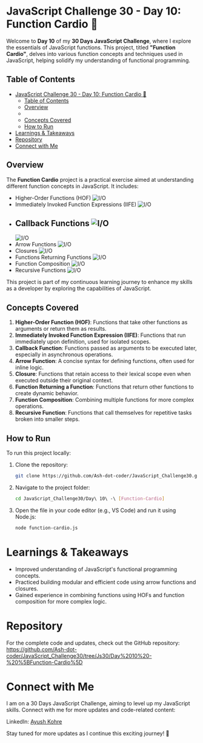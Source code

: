 # JavaScript Challenge 30 - Day 10: Function Cardio 🧠

Welcome to **Day 10** of my **30 Days JavaScript Challenge**, where I explore the essentials of JavaScript functions. This project, titled **"Function Cardio"**, delves into various function concepts and techniques used in JavaScript, helping solidify my understanding of functional programming.

## Table of Contents
- [JavaScript Challenge 30 - Day 10: Function Cardio 🧠](#javascript-challenge-30---day-10-function-cardio-)
  - [Table of Contents](#table-of-contents)
  - [Overview](#overview)
  - [](#)
  - [Concepts Covered](#concepts-covered)
  - [How to Run](#how-to-run)
- [Learnings \& Takeaways](#learnings--takeaways)
- [Repository](#repository)
- [Connect with Me](#connect-with-me)

## Overview
The **Function Cardio** project is a practical exercise aimed at understanding different function concepts in JavaScript. It includes:
- Higher-Order Functions (HOF)
  ![I/O](images/1-HOF.png)
- Immediately Invoked Function Expressions (IIFE)
  ![I/O](images/2-IIFE.png)
- Callback Functions
  ![I/O](images/3-Callbachfunc.png)
  -
  ![I/O](images/3.1-callBackFunc.png)
- Arrow Functions
  ![I/O](images/4-ArrowFunc.png)
- Closures
  ![I/O](images/5-Closure.png)
- Functions Returning Functions
  ![I/O](images/6-funcReturnFunc.png)
- Function Composition
  ![I/O](images/7-FunCompose.png)
- Recursive Functions
  ![I/O](images/8-recursiveFunc.png)

This project is part of my continuous learning journey to enhance my skills as a developer by exploring the capabilities of JavaScript.

## Concepts Covered

1. **Higher-Order Function (HOF)**: Functions that take other functions as arguments or return them as results.
2. **Immediately Invoked Function Expression (IIFE)**: Functions that run immediately upon definition, used for isolated scopes.
3. **Callback Function**: Functions passed as arguments to be executed later, especially in asynchronous operations.
4. **Arrow Function**: A concise syntax for defining functions, often used for inline logic.
5. **Closure**: Functions that retain access to their lexical scope even when executed outside their original context.
6. **Function Returning a Function**: Functions that return other functions to create dynamic behavior.
7. **Function Composition**: Combining multiple functions for more complex operations.
8. **Recursive Function**: Functions that call themselves for repetitive tasks broken into smaller steps.

## How to Run

To run this project locally:
1. Clone the repository:
   ```bash
   git clone https://github.com/Ash-dot-coder/JavaScript_Challenge30.git
   ```

2. Navigate to the project folder:
    ```bash
    cd JavaScript_Challenge30/Day\ 10\ -\ [Function-Cardio]
    ```

3. Open the file in your code editor (e.g., VS Code) and run it using Node.js:
    ```bash
    node function-cardio.js
    ```

# Learnings & Takeaways
- Improved understanding of JavaScript's functional programming concepts.
- Practiced building modular and efficient code using arrow functions and closures.
- Gained experience in combining functions using HOFs and function composition for more complex logic.

# Repository
For the complete code and updates, check out the GitHub repository: https://github.com/Ash-dot-coder/JavaScript_Challenge30/tree/Js30/Day%2010%20-%20%5BFunction-Cardio%5D

# Connect with Me
I am on a 30 Days JavaScript Challenge, aiming to level up my JavaScript skills. Connect with me for more updates and code-related content:

LinkedIn: [Ayush Kohre](https://www.linkedin.com/in/aayush-kohre-dev1/)

Stay tuned for more updates as I continue this exciting journey! 🚀